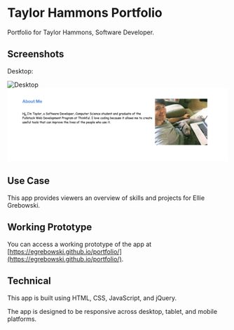 # Taylor Hammons Portfolio

Portfolio for Taylor Hammons, Software Developer.

## Screenshots
Desktop:

![Desktop](images/portfolio-image-1-2.png)
![Desktop](images/portfolio-image-2.png)
## Use Case
This app provides viewers an overview of skills and projects for Ellie Grebowski.

## Working Prototype
You can access a working prototype of the app at [https://egrebowski.github.io/portfolio/](https://egrebowski.github.io/portfolio/).

## Technical
This app is built using HTML, CSS, JavaScript, and jQuery.

The app is designed to be responsive across desktop, tablet, and mobile platforms.
